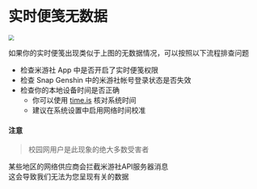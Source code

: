 # 实时便笺无数据

<img src="https://image.snapgenshin.com/imgs/2022/03/0b91e902840c562e.png" style="zoom:70%;" />

如果你的实时便笺出现类似于上图的无数据情况，可以按照以下流程排查问题

- 检查米游社 App 中是否开启了实时便笺权限
- 检查 Snap Genshin 中的米游社帐号登录状态是否失效
- 检查你的本地设备时间是否正确
  - 你可以使用 [time.is](https://time.is) 核对系统时间
  - 建议在系统设置中启用网络时间校准

#### 注意

> 校园网用户是此现象的绝大多数受害者

某些地区的网络供应商会拦截米游社API服务器消息  
这会导致我们无法为您呈现有关的数据